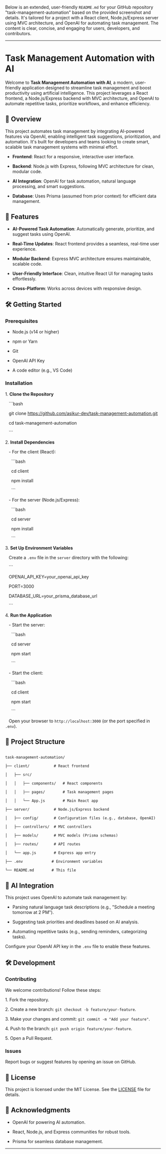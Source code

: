 Below is an extended, user-friendly `README.md` for your GitHub repository "task-management-automation" based on the provided screenshot and details. It's tailored for a project with a React client, Node.js/Express server using MVC architecture, and OpenAI for automating task management. The content is clear, concise, and engaging for users, developers, and contributors.

---

# Task Management Automation with AI

Welcome to **Task Management Automation with AI**, a modern, user-friendly application designed to streamline task management and boost productivity using artificial intelligence. This project leverages a React frontend, a Node.js/Express backend with MVC architecture, and OpenAI to automate repetitive tasks, prioritize workflows, and enhance efficiency.

## 🚀 Overview

This project automates task management by integrating AI-powered features via OpenAI, enabling intelligent task suggestions, prioritization, and automation. It's built for developers and teams looking to create smart, scalable task management systems with minimal effort.

- **Frontend**: React for a responsive, interactive user interface.

- **Backend**: Node.js with Express, following MVC architecture for clean, modular code.

- **AI Integration**: OpenAI for task automation, natural language processing, and smart suggestions.

- **Database**: Uses Prisma (assumed from prior context) for efficient data management.

## 🌟 Features

- **AI-Powered Task Automation**: Automatically generate, prioritize, and suggest tasks using OpenAI.

- **Real-Time Updates**: React frontend provides a seamless, real-time user experience.

- **Modular Backend**: Express MVC architecture ensures maintainable, scalable code.

- **User-Friendly Interface**: Clean, intuitive React UI for managing tasks effortlessly.

- **Cross-Platform**: Works across devices with responsive design.

## 🛠️ Getting Started

### Prerequisites

- Node.js (v14 or higher)

- npm or Yarn

- Git

- OpenAI API Key

- A code editor (e.g., VS Code)

### Installation

1\. **Clone the Repository**

   ```bash

   git clone https://github.com/asikur-dev/task-management-automation.git

   cd task-management-automation

   ```

2\. **Install Dependencies**

   - For the client (React):

     ```bash

     cd client

     npm install

     ```

   - For the server (Node.js/Express):

     ```bash

     cd server

     npm install

     ```

3\. **Set Up Environment Variables**

   Create a `.env` file in the `server` directory with the following:

   ```

   OPENAI_API_KEY=your_openai_api_key

   PORT=3000

   DATABASE_URL=your_prisma_database_url

   ```

4\. **Run the Application**

   - Start the server:

     ```bash

     cd server

     npm start

     ```

   - Start the client:

     ```bash

     cd client

     npm start

     ```

   Open your browser to `http://localhost:3000` (or the port specified in `.env`).

## 📂 Project Structure

```

task-management-automation/

├── client/           # React frontend

│   ├── src/

│   │   ├── components/   # React components

│   │   ├── pages/        # Task management pages

│   │   └── App.js        # Main React app

├── server/           # Node.js/Express backend

│   ├── config/       # Configuration files (e.g., database, OpenAI)

│   ├── controllers/  # MVC controllers

│   ├── models/       # MVC models (Prisma schemas)

│   ├── routes/       # API routes

│   └── app.js        # Express app entry

├── .env             # Environment variables

└── README.md        # This file

```

## 🤖 AI Integration

This project uses OpenAI to automate task management by:

- Parsing natural language task descriptions (e.g., "Schedule a meeting tomorrow at 2 PM").

- Suggesting task priorities and deadlines based on AI analysis.

- Automating repetitive tasks (e.g., sending reminders, categorizing tasks).

Configure your OpenAI API key in the `.env` file to enable these features.

## 🛠️ Development

### Contributing

We welcome contributions! Follow these steps:

1\. Fork the repository.

2\. Create a new branch: `git checkout -b feature/your-feature`.

3\. Make your changes and commit: `git commit -m "Add your feature"`.

4\. Push to the branch: `git push origin feature/your-feature`.

5\. Open a Pull Request.

### Issues

Report bugs or suggest features by opening an issue on GitHub.

## 📜 License

This project is licensed under the MIT License. See the [LICENSE](LICENSE) file for details.

## 🙏 Acknowledgments

- OpenAI for powering AI automation.

- React, Node.js, and Express communities for robust tools.

- Prisma for seamless database management.

---
